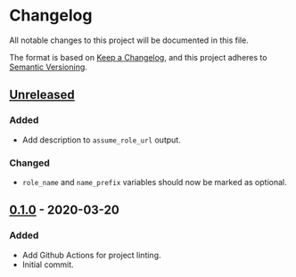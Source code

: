 # Changelog

All notable changes to this project will be documented in this file.

The format is based on [Keep a Changelog](https://keepachangelog.com/en/1.0.0/),
and this project adheres to [Semantic Versioning](https://semver.org/spec/v2.0.0.html).

## [Unreleased]

### Added

- Add description to `assume_role_url` output.

### Changed

- `role_name` and `name_prefix` variables should now be marked as optional.

## [0.1.0] - 2020-03-20

### Added

- Add Github Actions for project linting.
- Initial commit.

[unreleased]: https://github.com/CoffeeAndCode/terraform-aws-vendor-access/compare/v0.1.0...HEAD
[0.1.0]: https://github.com/CoffeeAndCode/terraform-aws-vendor-access/releases/tag/v0.1.0
